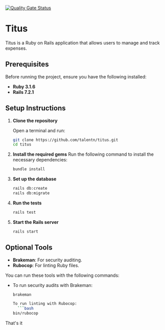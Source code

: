 [![Quality Gate Status](https://sonarcloud.io/api/project_badges/measure?project=Talentn_Titus&metric=alert_status)](https://sonarcloud.io/summary/new_code?id=Talentn_Titus)

# Titus
Titus is a Ruby on Rails application that allows users to manage and track expenses.

## Prerequisites

Before running the project, ensure you have the following installed:

- **Ruby 3.1.6**
- **Rails 7.2.1**

## Setup Instructions

1. **Clone the repository**

    Open a terminal and run:
    
    ```bash
    git clone https://github.com/talentn/titus.git
    cd titus

2. **Install the required gems**
   Run the following command to install the necessary dependencies:
    ```bash
    bundle install

3. **Set up the database**
   ```bash
   rails db:create
   rails db:migrate

4. **Run the tests**
    ```bash
   rails test

5. **Start the Rails server**
   ```bash
   rails start

## Optional Tools

- **Brakeman**: For security auditing.
- **Rubocop**: For linting Ruby files.

You can run these tools with the following commands:

- To run security audits with Brakeman:

  ```bash
  brakeman

  To run linting with Rubocop:
    ```bash
  bin/rubocop


That's it 
